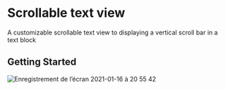 # Scrollable text view

A customizable scrollable text view to displaying a vertical scroll bar in a text block

## Getting Started


![Enregistrement de l’écran 2021-01-16 à 20 55 42](https://user-images.githubusercontent.com/77537857/104822394-66294a80-5842-11eb-8fac-4c853d6b3dd4.gif)


